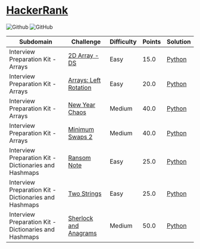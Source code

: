 # [HackerRank](https://www.hackerrank.com/)

![Github](https://img.shields.io/badge/languages-python-green.svg?longCache=true&style=for-the-badge)
![GitHub](https://img.shields.io/github/license/mashape/apistatus.svg?style=for-the-badge)

| Subdomain       |        Challenge        |   Difficulty   |   Points  | Solution |          
|---------------- | ----------------------- | -------------- | --------- | -------- |
Interview Preparation Kit - Arrays | [2D Array - DS](https://www.hackerrank.com/challenges/2d-array/problem) | Easy | 15.0 |[Python](./Arrays/2d-array.py)
Interview Preparation Kit - Arrays | [Arrays: Left Rotation](https://www.hackerrank.com/challenges/ctci-array-left-rotation/problem) | Easy | 20.0 |[Python](./Arrays/left-rotation.py)|
Interview Preparation Kit - Arrays | [New Year Chaos](https://www.hackerrank.com/challenges/new-year-chaos/problem) | Medium | 40.0 | [Python](./Arrays/new-year-chaos.py)
Interview Preparation Kit - Arrays | [Minimum Swaps 2](https://www.hackerrank.com/challenges/minimum-swaps-2/) | Medium | 40.0 | [Python](./Arrays/minimum-swaps-2.py)
Interview Preparation Kit - Dictionaries and Hashmaps | [Ransom Note](https://www.hackerrank.com/challenges/ctci-ransom-note/problem)| Easy | 25.0 | [Python](./Dictionaries_and_Hashmaps/ransom-note.py)
Interview Preparation Kit - Dictionaries and Hashmaps | [Two Strings](https://www.hackerrank.com/challenges/two-strings/problem) | Easy | 25.0 | [Python](./Dictionaries_and_Hashmaps/two-strings.py)
Interview Preparation Kit - Dictionaries and Hashmaps | [Sherlock and Anagrams](https://www.hackerrank.com/challenges/sherlock-and-anagrams/problem) | Medium | 50.0 | [Python](./Dictionaries_and_Hashmaps/sherlock-and-anagrams.py)
